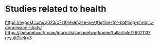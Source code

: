 # Studies related to health

<https://nypost.com/2023/07/10/exercise-is-effective-for-battling-chronic-depression-study/>
<https://jamanetwork.com/journals/jamanetworkopen/fullarticle/2807113?resultClick=3>
